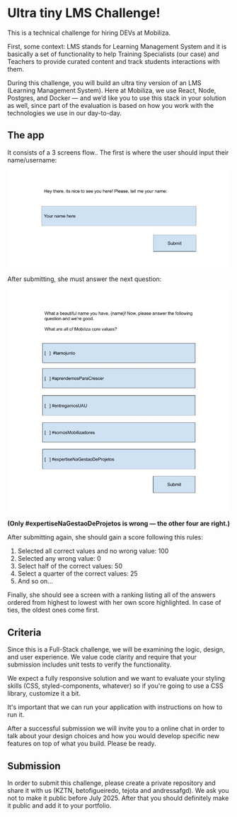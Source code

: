 # Ultra tiny LMS Challenge!
This is a technical challenge for hiring DEVs at Mobiliza.

First, some context: LMS stands for Learning Management System and it is basically a set of functionality to help Training Specialists (our case) and Teachers to provide curated content and track students interactions with them.

During this challenge, you will build an ultra tiny version of an LMS (Learning Management System). Here at Mobiliza, we use React, Node, Postgres, and Docker — and we’d like you to use this stack in your solution as well, since part of the evaluation is based on how you work with the technologies we use in our day-to-day.

## The app

It consists of a 3 screens flow.. The first is where the user should input their name/username:

![Diagram containing a username input.](https://github.com/mobiliza/ultra-tiny-lms-challenge/blob/main/assets/set-username-mockup.jpg?raw=true)

After submitting, she must answer the next question:

![Diagram a multiple choice question.](https://github.com/mobiliza/ultra-tiny-lms-challenge/blob/main/assets/question-mockup.jpg?raw=true)

**(Only #expertiseNaGestaoDeProjetos is wrong — the other four are right.)**

After submitting again, she should gain a score following this rules:

1. Selected all correct values and no wrong value: 100
2. Selected any wrong value: 0
3. Select half of the correct values: 50
4. Select a quarter of the correct values: 25
5. And so on...

Finally, she should see a screen with a ranking listing all of the answers ordered from highest to lowest with her own score highlighted. 
In case of ties, the oldest ones come first.

## Criteria

Since this is a Full-Stack challenge, we will be examining the logic, design, and user experience. We value code clarity and require that your submission includes unit tests to verify the functionality.

We expect a fully responsive solution and we want to evaluate your styling skills (CSS, styled-components, whatever) so if you're going to use a CSS library, customize it a bit.

It's important that we can run your application with instructions on how to run it.

After a successful submission we will invite you to a online chat in order to talk about your design choices and how you would develop specific new features on top of what you build. Please be ready.

## Submission

In order to submit this challenge, please create a private repository and share it with us (KZTN, betofigueiredo, tejota and andressafgd). We ask you not to make it public before July 2025. After that you should definitely make it public and add it to your portfolio.
